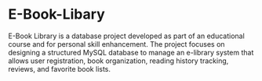 # E-Book-Libary
E-Book Library is a database project developed as part of an educational course and for personal skill enhancement. The project focuses on designing a structured MySQL database to manage an e-library system that allows user registration, book organization, reading history tracking, reviews, and favorite book lists.
